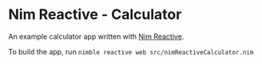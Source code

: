 # Nim Reactive - Calculator

An example calculator app written with [Nim Reactive](https://github.com/jjv360/nim-reactive).

To build the app, run `nimble reactive web src/nimReactiveCalculator.nim`